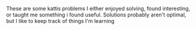 These are some kattis problems I either enjoyed solving, found interesting, or taught me something i found useful.
Solutions probably aren't optimal, but I like to keep track of things I'm learning
